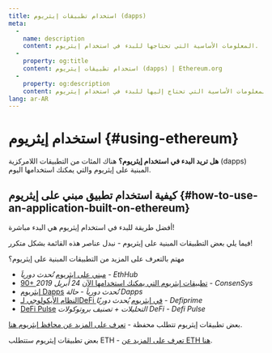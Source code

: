 ```yaml
---
title: استخدام تطبيقات إيثريوم (dapps)
meta:
  - 
    name: description
    content: المعلومات الأساسية التي تحتاجها للبدء في استخدام إيثريوم.
  - 
    property: og:title
    content: استخدام تطبيقات إيثريوم (dapps) | Ethereum.org
  - 
    property: og:description
    content: المعلومات الأساسية التي تحتاج إليها للبدء في استخدام إيثريوم.
lang: ar-AR
---
```


# استخدام إيثريوم {#using-ethereum}

<div class="featured">

**هل تريد البدء في استخدام إيثريوم؟** هناك المئات من التطبيقات اللامركزية (dapps) المبنية على إيثريوم والتي يمكنك استخدامها اليوم.

</div>

## كيفية استخدام تطبيق مبني على إيثريوم {#how-to-use-an-application-built-on-ethereum}

أفضل طريقة للبدء في استخدام إيثريوم هي البدء مباشرة!

فيما يلي بعض التطبيقات المبنية على إيثريوم - نبدل عناصر هذه القائمة بشكل متكرر!

<RandomAppList />

مهتم بالتعرف على المزيد من التطبيقات المبنية على إيثريوم؟

- [مبني على إيثريوم](https://docs.ethhub.io/built-on-ethereum/built-on-ethereum/) _تُحدث دورياَ - EthHub_
- [90+ تطبيقات إيثريوم التي يمكنك استخدامها الآن](https://media.consensys.net/40-ethereum-apps-you-can-use-right-now-d643333769f7) _24 أبريل 2019 - ConsenSys_
- [إيثريوم Dapps](https://www.stateofthedapps.com/rankings/platform/ethereum) _تُحدث دورياَ - حالة Dapps_
- [النظام الأيكولوجي لـDeFi في إيثريوم](https://defiprime.com/ethereum) _يُحدث دوريًا - Defiprime_
- [DeFi Pulse](https://defipulse.com/) _التحليلات + تصنيف بروتوكولات DeFi - Defi Pulse_

بعض تطبيقات إيثريوم تتطلب محفظة - [تعرف على المزيد عن محافظ إيثريوم هنا](/ar/wallets/).

بعض تطبيقات إيثريوم ستتطلب ETH - [تعرف على المزيد عن ETH هنا](/ar/eth/).
